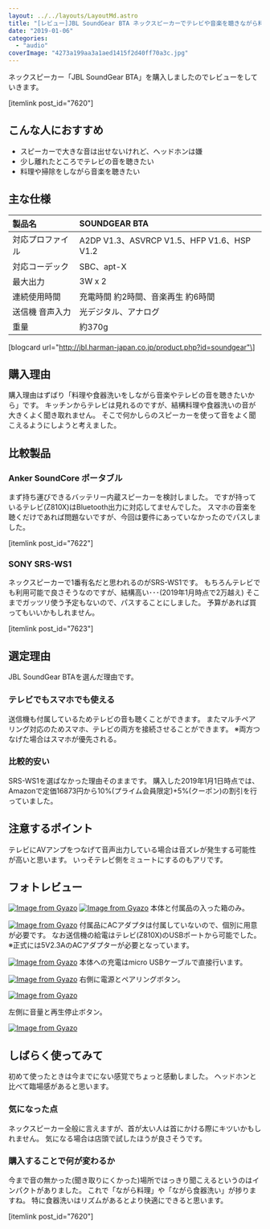```yaml
---
layout: ../../layouts/LayoutMd.astro
title: "[レビュー]JBL SoundGear BTA ネックスピーカーでテレビや音楽を聴きながら料理や食器洗いをやると捗る！"
date: "2019-01-06"
categories: 
  - "audio"
coverImage: "4273a199aa3a1aed1415f2d40ff70a3c.jpg"
---
```


ネックスピーカー「JBL SoundGear BTA」を購入しましたのでレビューをしていきます。

\[itemlink post\_id="7620"\]

## こんな人におすすめ

- スピーカーで大きな音は出せないけれど、ヘッドホンは嫌
- 少し離れたところでテレビの音を聴きたい
- 料理や掃除をしながら音楽を聴きたい

## 主な仕様

| 製品名 | SOUNDGEAR BTA |
| :-- | :-- |
| 対応プロファイル | A2DP V1.3、ASVRCP V1.5、HFP V1.6、HSP V1.2 |
| 対応コーデック | SBC、apt-X |
| 最大出力 | 3W x 2 |
| 連続使用時間 | 充電時間 約2時間、音楽再生 約6時間 |
| 送信機 音声入力 | 光デジタル、アナログ |
| 重量 | 約370g |

\[blogcard url="http://jbl.harman-japan.co.jp/product.php?id=soundgear"\]

## 購入理由

購入理由はずばり「料理や食器洗いをしながら音楽やテレビの音を聴きたいから」です。 キッチンからテレビは見れるのですが、結構料理や食器洗いの音が大きくよく聞き取れません。 そこで何かしらのスピーカーを使って音をよく聞こえるようにしようと考えました。

## 比較製品

### Anker SoundCore ポータブル

まず持ち運びできるバッテリー内蔵スピーカーを検討しました。 ですが持っているテレビ(Z810X)はBluetooth出力に対応してませんでした。 スマホの音楽を聴くだけであれば問題ないですが、今回は要件にあっていなかったのでパスしました。

\[itemlink post\_id="7622"\]

### SONY SRS-WS1

ネックスピーカーで1番有名だと思われるのがSRS-WS1です。 もちろんテレビでも利用可能で良さそうなのですが、結構高い･･･(2019年1月時点で2万越え) そこまでガッツリ使う予定もないので、パスすることにしました。 予算があれば買ってもいいかもしれません。

\[itemlink post\_id="7623"\]

## 選定理由

JBL SoundGear BTAを選んだ理由です。

### テレビでもスマホでも使える

送信機も付属しているためテレビの音も聴くことができます。 またマルチペアリング対応のためスマホ、テレビの両方を接続させることができます。 ※両方つなげた場合はスマホが優先される。

### 比較的安い

SRS-WS1を選ばなかった理由そのままです。 購入した2019年1月1日時点では、Amazonで定価16873円から10%(プライム会員限定)+5%(クーポン)の割引を行っていました。

## 注意するポイント

テレビにAVアンプをつなげて音声出力している場合は音ズレが発生する可能性が高いと思います。 いっそテレビ側をミュートにするのもアリです。

## フォトレビュー

[![Image from Gyazo](/wp/images/aecf9a50689a99d5d5ccc674d267968f.jpg)](https://gyazo.com/aecf9a50689a99d5d5ccc674d267968f) [![Image from Gyazo](/wp/images/7ae31f22018b0a7ba819d7912946bca1.jpg)](https://gyazo.com/7ae31f22018b0a7ba819d7912946bca1) 本体と付属品の入った箱のみ。

[![Image from Gyazo](/wp/images/39d659133709f3a534efbfed61a242e2.jpg)](https://gyazo.com/39d659133709f3a534efbfed61a242e2) 付属品にACアダプタは付属していないので、個別に用意が必要です。 なお送信機の給電はテレビ(Z810X)のUSBポートから可能でした。 ※正式には5V2.3AのACアダプターが必要となっています。

[![Image from Gyazo](/wp/images/25feb2aec32b5933153a499e0f385e42.jpg)](https://gyazo.com/25feb2aec32b5933153a499e0f385e42) 本体への充電はmicro USBケーブルで直接行います。

[![Image from Gyazo](/wp/images/119303e21c3ad61a6659ba3c2af97f80.jpg)](https://gyazo.com/119303e21c3ad61a6659ba3c2af97f80) 右側に電源とペアリングボタン。

[![Image from Gyazo](/wp/images/fc8a61e6df81b374bca1faeb50a11bd6.jpg)](https://gyazo.com/fc8a61e6df81b374bca1faeb50a11bd6)

左側に音量と再生停止ボタン。

[![Image from Gyazo](/wp/images/4273a199aa3a1aed1415f2d40ff70a3c.jpg)](https://gyazo.com/4273a199aa3a1aed1415f2d40ff70a3c)

## しばらく使ってみて

初めて使ったときは今までにない感覚でちょっと感動しました。 ヘッドホンと比べて臨場感があると思います。

### 気になった点

ネックスピーカー全般に言えますが、首が太い人は首にかける際にキツいかもしれません。 気になる場合は店頭で試したほうが良さそうです。

### 購入することで何が変わるか

今まで音の無かった(聞き取りにくかった)場所ではっきり聞こえるというのはインパクトがありました。 これで「ながら料理」や「ながら食器洗い」が捗りますね。 特に食器洗いはリズムがあるとより快適にできると思います。

\[itemlink post\_id="7620"\]
